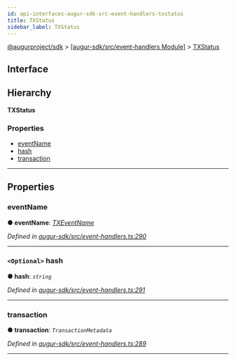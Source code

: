 ```yaml
---
id: api-interfaces-augur-sdk-src-event-handlers-txstatus
title: TXStatus
sidebar_label: TXStatus
---
```


[@augurproject/sdk](api-readme.md) > [[augur-sdk/src/event-handlers Module]](api-modules-augur-sdk-src-event-handlers-module.md) > [TXStatus](api-interfaces-augur-sdk-src-event-handlers-txstatus.md)

## Interface

## Hierarchy

**TXStatus**

### Properties

* [eventName](api-interfaces-augur-sdk-src-event-handlers-txstatus.md#eventname)
* [hash](api-interfaces-augur-sdk-src-event-handlers-txstatus.md#hash)
* [transaction](api-interfaces-augur-sdk-src-event-handlers-txstatus.md#transaction)

---

## Properties

<a id="eventname"></a>

###  eventName

**● eventName**: *[TXEventName](api-enums-augur-sdk-src-constants-txeventname.md)*

*Defined in [augur-sdk/src/event-handlers.ts:290](https://github.com/AugurProject/augur/blob/3727cd4ec9/packages/augur-sdk/src/event-handlers.ts#L290)*

___
<a id="hash"></a>

### `<Optional>` hash

**● hash**: *`string`*

*Defined in [augur-sdk/src/event-handlers.ts:291](https://github.com/AugurProject/augur/blob/3727cd4ec9/packages/augur-sdk/src/event-handlers.ts#L291)*

___
<a id="transaction"></a>

###  transaction

**● transaction**: *`TransactionMetadata`*

*Defined in [augur-sdk/src/event-handlers.ts:289](https://github.com/AugurProject/augur/blob/3727cd4ec9/packages/augur-sdk/src/event-handlers.ts#L289)*

___

